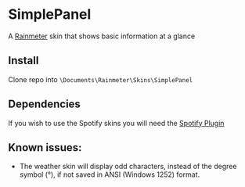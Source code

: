 # SimplePanel
A [Rainmeter](https://www.rainmeter.net) skin that shows basic information at a glance

## Install
Clone repo into `\Documents\Rainmeter\Skins\SimplePanel`

## Dependencies
If you wish to use the Spotify skins you will need the [Spotify Plugin](https://forum.rainmeter.net/viewtopic.php?f=18&t=17077)

## Known issues:
* The weather skin will display odd characters, instead of the degree symbol (°), if not saved in ANSI (Windows 1252) format.
